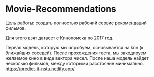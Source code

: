 # Movie-Recommendations
Цель работы: создать полностью рабочий сервис рекомендаций фильмов. 

Для этого взят датасет с Кинопоиска по 2017 год. 

Первая модель, которую мы опробуем, основывается на knn (к ближайших соседей).
После прохождения теста, мы закодируем желаемое кино в виде вектора чисел.
После наша модель найдет несколько фильмов, между которыми расстояние минимально. 
https://predict-it-nstu.netlify.app/ 
